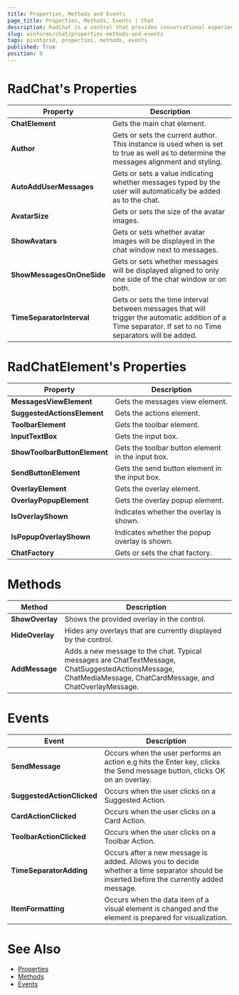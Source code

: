 ```yaml
---
title: Properties, Methods and Events
page_title: Properties, Methods, Events | Chat
description: RadChat is a control that provides conversational experience.
slug: winforms/chat/properties-methods-and-events
tags: pivotgrid, properties, methods, events
published: True
position: 9
---
```


# RadChat's Properties

|Property|Description|
|------|------|
|**ChatElement**|Gets the main chat element.|
|**Author**|Gets or sets the current author. This instance is used when is set to true as well as to determine the messages alignment and styling.|
|**AutoAddUserMessages**|Gets or sets a value indicating whether messages typed by the user will automatically be added as to the chat.|
|**AvatarSize**|Gets or sets the size of the avatar images.|
|**ShowAvatars**|Gets or sets whether avatar images will be displayed in the chat window next to messages.|
|**ShowMessagesOnOneSide**|Gets or sets whether messages will be displayed aligned to only one side of the chat window or on both.|
|**TimeSeparatorInterval**|Gets or sets the time interval between messages that will trigger the automatic addition of a Time separator. If set to no Time separators will be added.|

# RadChatElement's Properties

|Property|Description|
|------|------|
|**MessagesViewElement**|Gets the messages view element.|
|**SuggestedActionsElement**|Gets the actions element.|
|**ToolbarElement**|Gets the toolbar element.|
|**InputTextBox**|Gets the input box.|
|**ShowToolbarButtonElement**|Gets the toolbar button element in the input box.|
|**SendButtonElement**|Gets the send button element in the input box.|
|**OverlayElement**|Gets the overlay element.|
|**OverlayPopupElement**|Gets the overlay popup element.|
|**IsOverlayShown**|Indicates whether the overlay is shown.|
|**IsPopupOverlayShown**|Indicates whether the popup overlay is shown.|
|**ChatFactory**|Gets or sets the chat factory.|

# Methods

|Method|Description|
|------|------|
|**ShowOverlay**|Shows the provided overlay in the control.|
|**HideOverlay**|Hides any overlays that are currently displayed by the control.|
|**AddMessage**|Adds a new message to the chat. Typical messages are ChatTextMessage, ChatSuggestedActionsMessage, ChatMediaMessage, ChatCardMessage, and ChatOverlayMessage.|

# Events

|Event|Description|
|------|------|
|**SendMessage**|Occurs when the user performs an action e.g hits the Enter key, clicks the Send message button, clicks OK on an overlay.|
|**SuggestedActionClicked**|Occurs when the user clicks on a Suggested Action.|
|**CardActionClicked**|Occurs when the user clicks on a Card Action.|
|**ToolbarActionClicked**|Occurs when the user clicks on a Toolbar Action.|
|**TimeSeparatorAdding**|Occurs after a new message is added. Allows you to decide whether a time separator should be inserted before the currently added message.|
|**ItemFormatting**|Occurs when the data item of a visual element is changed and the element is prepared for visualization.|

# See Also

* [Properties](https://docs.telerik.com/devtools/winforms/api/telerik.wincontrols.ui.radchat.html#properties)
* [Methods](https://docs.telerik.com/devtools/winforms/api/telerik.wincontrols.ui.radchat.html#methods)
* [Events](https://docs.telerik.com/devtools/winforms/api/telerik.wincontrols.ui.radchat.html#events)

